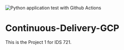 ![Python application test with Github Actions](https://github.com/KennethSunn/Continuous-Delivery-GCP/workflows/Python%20application%20test%20with%20Github%20Actions/badge.svg)

# Continuous-Delivery-GCP
This is the Project 1 for IDS 721.
